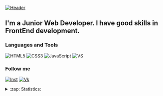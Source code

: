[![Header](https://github.com/IT-Klaper/IT-Kitty/blob/main/assets/cat.jpg)](https://www.instagram.com/it_web_site/)

## I'm a Junior Web Developer. I have good skills in FrontEnd development.   

### Languages and Tools
![HTML5](https://img.shields.io/badge/HTML-bd0000?style=flat-square&logo=html5&logoColor=f2d00c)
![CSS3](https://img.shields.io/badge/CSS-bd0000?style=flat-square&logo=CSS3&logoColor=2aa9e0)
![JavaScript](https://img.shields.io/badge/JavaScript-bd0000?style=flat-square&logo=javascript)
![VS](https://img.shields.io/badge/VS_code-bd0000?style=flat-square&logo=Visual-studio&logoColor=2aa9e0)

### Follow me
[![Inst](https://img.shields.io/badge/INSTAGRAM-000000?style=flat-square&logo=Instagram&logoColor=a436b4)](https://www.instagram.com/it_web_site/)
[![Vk](https://img.shields.io/badge/VK-000000?style=flat-square&logo=vk&logoColor=2787f5)](https://vk.com/id272643731)

<details>
  <summary>:zap: Statistics:</summary>
   <img align="left" alt="Kate Kovtun's GitHub Stats" src="https://github-readme-stats.vercel.app/api/top-langs/?username=IT-Kitty&langs_count=8&layout=compact&theme=tokyonight" />
    <br />
    <img align="left" alt="Kate Kovtun's GitHub Stats" src="https://github-readme-stats.vercel.app/api?username=IT-Kitty&show_icons=true&theme=tokyonight" />
</details>

